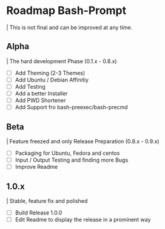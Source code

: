 # Roadmap Bash-Prompt
| This is not final and can be improved at any time.

## Alpha
| The hard development Phase (0.1.x - 0.8.x)

- [ ] Add Theming (2-3 Themes)
- [ ] Add Ubuntu / Debian Affinitiy
- [ ] Add Testing
- [ ] Add a better Installer
- [ ] Add PWD Shortener
- [ ] Add Support fro bash-preexec/bash-precmd

## Beta
| Feature freezed and only Release Preparation (0.8.x - 0.9.x)

- [ ] Packaging for Ubuntu, Fedora and centos
- [ ] Input / Output Testing and finding more Bugs
- [ ] Improve Readme

## 1.0.x
| Stable, feature fix and polished

- [ ] Build Release 1.0.0
- [ ] Edit Readme to display the release in a prominent way
